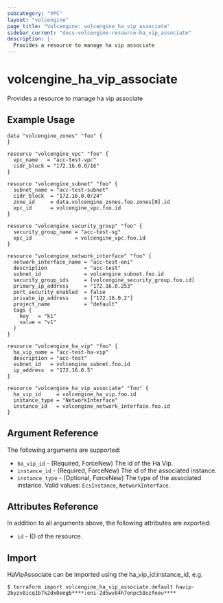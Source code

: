 ```yaml
---
subcategory: "VPC"
layout: "volcengine"
page_title: "Volcengine: volcengine_ha_vip_associate"
sidebar_current: "docs-volcengine-resource-ha_vip_associate"
description: |-
  Provides a resource to manage ha vip associate
---
```

# volcengine_ha_vip_associate
Provides a resource to manage ha vip associate
## Example Usage
```hcl
data "volcengine_zones" "foo" {
}

resource "volcengine_vpc" "foo" {
  vpc_name   = "acc-test-vpc"
  cidr_block = "172.16.0.0/16"
}

resource "volcengine_subnet" "foo" {
  subnet_name = "acc-test-subnet"
  cidr_block  = "172.16.0.0/24"
  zone_id     = data.volcengine_zones.foo.zones[0].id
  vpc_id      = volcengine_vpc.foo.id
}

resource "volcengine_security_group" "foo" {
  security_group_name = "acc-test-sg"
  vpc_id              = volcengine_vpc.foo.id
}

resource "volcengine_network_interface" "foo" {
  network_interface_name = "acc-test-eni"
  description            = "acc-test"
  subnet_id              = volcengine_subnet.foo.id
  security_group_ids     = [volcengine_security_group.foo.id]
  primary_ip_address     = "172.16.0.253"
  port_security_enabled  = false
  private_ip_address     = ["172.16.0.2"]
  project_name           = "default"
  tags {
    key   = "k1"
    value = "v1"
  }
}

resource "volcengine_ha_vip" "foo" {
  ha_vip_name = "acc-test-ha-vip"
  description = "acc-test"
  subnet_id   = volcengine_subnet.foo.id
  ip_address  = "172.16.0.5"
}

resource "volcengine_ha_vip_associate" "foo" {
  ha_vip_id     = volcengine_ha_vip.foo.id
  instance_type = "NetworkInterface"
  instance_id   = volcengine_network_interface.foo.id
}
```
## Argument Reference
The following arguments are supported:
* `ha_vip_id` - (Required, ForceNew) The id of the Ha Vip.
* `instance_id` - (Required, ForceNew) The id of the associated instance.
* `instance_type` - (Optional, ForceNew) The type of the associated instance. Valid values: `EcsInstance`, `NetworkInterface`.

## Attributes Reference
In addition to all arguments above, the following attributes are exported:
* `id` - ID of the resource.



## Import
HaVipAssociate can be imported using the ha_vip_id:instance_id, e.g.
```
$ terraform import volcengine_ha_vip_associate.default havip-2byzv8icq1b7k2dx0eegb****:eni-2d5wv84h7onpc58ozfeeu****
```

